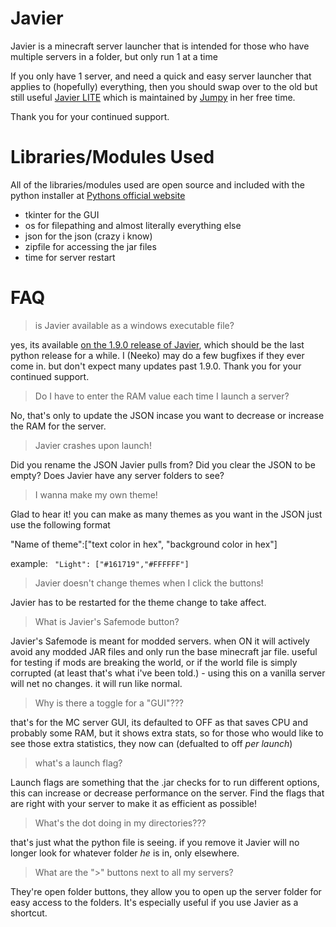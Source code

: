 # Javier
Javier is a minecraft server launcher that is intended for those who have multiple servers in a folder, but only run 1 at a time

If you only have 1 server, and need a quick and easy server launcher that applies to (hopefully) everything, then you should swap over to the old but still useful [Javier LITE](https://github.com/Neeko-iko/JavierLauncher/tree/LITE) which is maintained by [Jumpy](https://www.github.com/jumpyvonvagabond) in her free time.


Thank you for your continued support.


# Libraries/Modules Used
All of the libraries/modules used are open source and included with the python installer at [Pythons official website](https://python.org)

 - tkinter for the GUI
 - os for filepathing and almost literally everything else 
 - json for the json (crazy i know)
 - zipfile for accessing the jar files
 - time for server restart



# FAQ
> is Javier available as a windows executable file?

yes, its available [on the 1.9.0 release of Javier](https://github.com/Neeko-iko/JavierLauncher/releases/tag/1.9.0), which should be the last python release for a while.  I (Neeko) may do a few bugfixes if they ever come in. but don't expect many updates past 1.9.0.  Thank you for your continued support.

> Do I have to enter the RAM value each time I launch a server?
 
No, that's only to update the JSON incase you want to decrease or increase the RAM for the server.
 
 
> Javier crashes upon launch!

Did you rename the JSON Javier pulls from?  Did you clear the JSON to be empty?  Does Javier have any server folders to see?

  
  
  
> I wanna make my own theme!

Glad to hear it! you can make as many themes as you want in the JSON just use the following format
  
  "Name of theme":["text color in hex", "background color in hex"]
  
  example: 
  ` "Light": ["#161719","#FFFFFF"]`
  
  
  
  
> Javier doesn't change themes when I click the buttons!

  Javier has to be restarted for the theme change to take affect. 

> What is Javier's Safemode button?

 Javier's Safemode is meant for modded servers.  when ON it will actively avoid any modded JAR files and only run the base minecraft jar file.  useful for testing if mods are breaking the world, or if the world file is simply corrupted (at least that's what i've been told.)   - using this on a vanilla server will net no changes.  it will run like normal.

> Why is there a toggle for a "GUI"???

that's for the MC server GUI, its defaulted to OFF as that saves CPU and probably some RAM, but it shows extra stats, so for those who would like to see those extra statistics, they now can  (defualted to off *per launch*)

> what's a launch flag?

Launch flags are something that the .jar checks for to run different options, this can increase or decrease performance on the server.  Find the flags that are right with your server to make it as efficient as possible!

> What's the dot doing in my directories???

that's just what the python file is seeing.  if you remove it Javier will no longer look for whatever folder *he* is in, only elsewhere.

> What are the ">" buttons next to all my servers?

They're open folder buttons, they allow you to open up the server folder for easy access to the folders.  It's especially useful if you use Javier as a shortcut.
